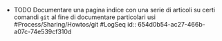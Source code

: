 - TODO   Documentare una pagina indice con una serie di articoli su certi comandi `git` al fine di documentare particolari usi #Process/Sharing/Howtos/git #LogSeq
  id:: 654d0b54-ac27-466b-a07c-74e539cf310d